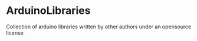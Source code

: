 ArduinoLibraries
================

Collection of arduino libraries written by other authors under an opensource license
